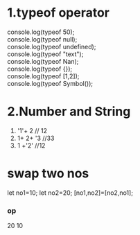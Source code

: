 # 1.typeof operator
 console.log(typeof 50); <br />
 console.log(typeof null); <br />
console.log(typeof undefined); <br />
console.log(typeof "text"); <br />
console.log(typeof Nan); <br />
console.log(typeof {}); <br />
console.log(typeof [1,2]); <br />
console.log(typeof Symbol());  <br />

# 2.Number and String
1. '1'+ 2    // 12
2.  1+ 2+ '3   //33
3.  1 +'2'  //12

# swap two nos
let no1=10;
let no2=20;
[no1,no2]=[no2,no1];
 ### op
  20 10 
 
